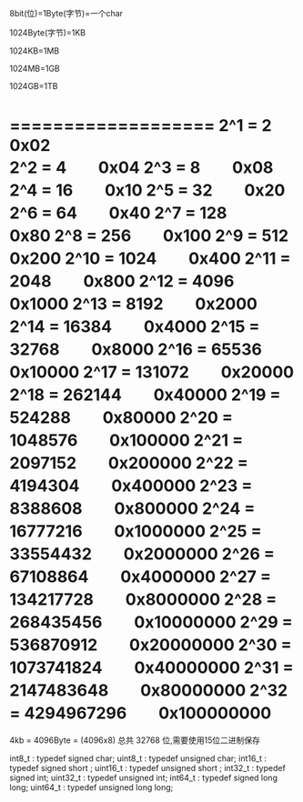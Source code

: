 8bit(位)=1Byte(字节)=一个char

1024Byte(字节)=1KB

1024KB=1MB

1024MB=1GB

1024GB=1TB 

===================
2^1 = 2　　0x02        
2^2 = 4　　0x04
2^3 = 8　　0x08
2^4 = 16　　0x10
2^5 = 32　　0x20
2^6 = 64　　0x40
2^7 = 128　　0x80
2^8 = 256　　0x100
2^9 = 512　　0x200
2^10 = 1024　　0x400
2^11 = 2048　　0x800
2^12 = 4096　　0x1000
2^13 = 8192　　0x2000
2^14 = 16384　　0x4000
2^15 = 32768　　0x8000
2^16 = 65536　　0x10000
2^17 = 131072　　0x20000
2^18 = 262144　　0x40000
2^19 = 524288　　0x80000
2^20 = 1048576　　0x100000
2^21 = 2097152　　0x200000
2^22 = 4194304　　0x400000
2^23 = 8388608　　0x800000
2^24 = 16777216　　0x1000000
2^25 = 33554432　　0x2000000
2^26 = 67108864　　0x4000000
2^27 = 134217728　　0x8000000
2^28 = 268435456　　0x10000000
2^29 = 536870912　　0x20000000
2^30 = 1073741824　　0x40000000
2^31 = 2147483648　　0x80000000
2^32 = 4294967296　　0x100000000
===================

4kb = 4096Byte = (4096x8)
总共 32768 位,需要使用15位二进制保存

int8_t    : typedef signed    char;
uint8_t   : typedef unsigned  char;
int16_t   : typedef signed    short ;
uint16_t  : typedef unsigned  short ;
int32_t   : typedef signed    int;
uint32_t  : typedef unsigned  int;
int64_t   : typedef signed    long long;
uint64_t  : typedef unsigned  long long;

